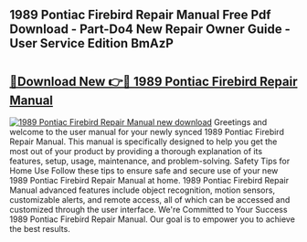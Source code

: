 ## 1989 Pontiac Firebird Repair Manual Free Pdf Download - Part-Do4 New Repair Owner Guide - User Service Edition BmAzP

# <h2><a href="http://bc65573.oget.top/?id=1989+Pontiac+Firebird+Repair+Manual">🔗Download New 👉🔴 1989 Pontiac Firebird Repair Manual</a></h2>

[![1989 Pontiac Firebird Repair Manual new download](https://i.imgur.com/5g1atiW.png)](http://bc65573.oget.top/?id=1989+Pontiac+Firebird+Repair+Manual)
Greetings and welcome to the user manual for your newly synced 1989 Pontiac Firebird Repair Manual. This manual is specifically designed to help you get the most out of your product by providing a thorough explanation of its features, setup, usage, maintenance, and problem-solving. Safety Tips for Home Use Follow these tips to ensure safe and secure use of your new 1989 Pontiac Firebird Repair Manual at home. 1989 Pontiac Firebird Repair Manual advanced features include object recognition, motion sensors, customizable alerts, and remote access, all of which can be accessed and customized through the user interface. We're Committed to Your Success 1989 Pontiac Firebird Repair Manual. Our goal is to empower you to achieve the best results.
